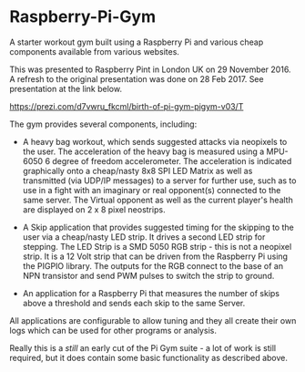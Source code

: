 # Raspberry-Pi-Gym
A starter workout gym built using a Raspberry Pi and various cheap components available from various websites.

This was presented to Raspberry Pint in London UK on 29 November 2016.  A refresh to the original presentation was done on 28 Feb 2017.  See presentation at the link below.  

https://prezi.com/d7vwru_fkcml/birth-of-pi-gym-pigym-v03/T

The gym provides several components, including:
- A heavy bag workout, which sends suggested attacks via neopixels to the user.  The acceleration of the heavy bag is measured using a MPU-6050 6 degree of freedom accelerometer.  The acceleration is indicated graphically onto a cheap/nasty 8x8 SPI LED Matrix as well as transmitted (via UDP/IP messages) to a server for further use, such as to use in a fight with an imaginary or real opponent(s) connected to the same server.  The Virtual opponent as well as the current player's health are displayed on 2 x 8 pixel neostrips.   

- A Skip application that provides suggested timing for the skipping to the user via a cheap/nasty LED strip.  It drives a second LED strip for stepping.  The LED Strip is a SMD 5050 RGB strip - this is not a neopixel strip.  It is a 12 Volt strip that can be driven from the Raspberry Pi using the PIGPIO library.  The outputs for the RGB connect to the base of an NPN transistor and send PWM pulses to switch the strip to ground. 

- An application for a Raspberry Pi that measures the number of skips above a threshold and sends each skip to the same Server.  

All applications are configurable to allow tuning and they all create their own logs which can be used for other programs or analysis.  

Really this is a _still_ an early cut of the Pi Gym suite - a lot of work is still required, but it does contain some basic functionality as described above.  
